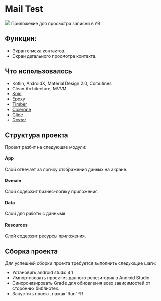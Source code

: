 # Mail Test
![](https://github.com/AppCraftDev/appcraft-mailru-test-android/blob/develop/screencast.gif)
Приложение для просмотра записей в AB
## Функции:
- Экран списка контактов.
- Экран детального просмотра контакта.
## Что использовалось
- Kotlin, AndroidX, Material Design 2.0, Coroutines
- Clean Architecture, MVVM
- [Koin](https://github.com/InsertKoinIO/koin)
- [Epoxy](https://github.com/airbnb/epoxy)
- [Timber](https://github.com/JakeWharton/timber)
- [Cicerone](https://github.com/terrakok/Cicerone)
- [Glide](https://github.com/bumptech/glide)
- [Dexter](https://github.com/Karumi/Dexter)
## Структура проекта
Проект разбит на следующие модули:
#### App
Слой отвечает за логику отображения данных на экране.
#### Domain
Слой содержит бизнес-логику приложения.
#### Data
Слой для работы с данными
#### Resources
Слой содержит ресурсы приложения. 
## Сборка проекта
Для успешной сборки проекта требуется выполнить следующие шаги:
- Установить android studio 4.1
- Импортировать проект из данного репозитория в Android Studio
- Синхронизировать Gradle для обновления всех зависимостей от сторонних библиотек.
- Запустить проект, нажав 'Run' ^R
